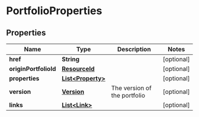 
# PortfolioProperties

## Properties
Name | Type | Description | Notes
------------ | ------------- | ------------- | -------------
**href** | **String** |  |  [optional]
**originPortfolioId** | [**ResourceId**](ResourceId.md) |  |  [optional]
**properties** | [**List&lt;Property&gt;**](Property.md) |  |  [optional]
**version** | [**Version**](Version.md) | The version of the portfolio |  [optional]
**links** | [**List&lt;Link&gt;**](Link.md) |  |  [optional]



